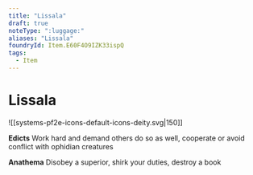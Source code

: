```yaml
---
title: "Lissala"
draft: true
noteType: ":luggage:"
aliases: "Lissala"
foundryId: Item.E60F4O9IZK33ispQ
tags:
  - Item
---
```


# Lissala
![[systems-pf2e-icons-default-icons-deity.svg|150]]

**Edicts** Work hard and demand others do so as well, cooperate or avoid conflict with ophidian creatures

**Anathema** Disobey a superior, shirk your duties, destroy a book
